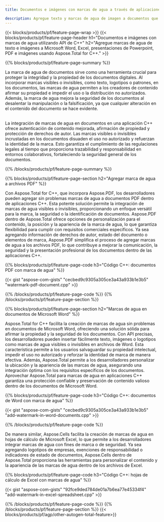```yaml
---
title: Documentos e imágenes con marcas de agua a través de aplicaciones C++

description: Agregue texto y marcas de agua de imagen a documentos que incluyen Microsoft Word, Excel, PowerPoint, PDF e imágenes a través de su aplicación C++. Agregue texto o marca de agua de imagen gratis en línea a través de la aplicación.
---
```


{{< blocks/products/pf/feature-page-wrap >}}
{{< blocks/products/pf/feature-page-header h1="Documentos e imágenes con marcas de agua utilizando API de C++" h2="Agregue marcas de agua de texto e imágenes a Microsoft Word, Excel, presentaciones de Powerpoint, PDF e imágenes usando Aspose.Total for C++." >}}

{{% blocks/products/pf/feature-page-summary %}}

La marca de agua de documentos sirve como una herramienta crucial para proteger la integridad y la propiedad de los documentos digitales. Al incorporar marcas visibles o invisibles, como texto, logotipos o patrones, en los documentos, las marcas de agua permiten a los creadores de contenido afirmar su propiedad e impedir el uso o la distribución no autorizados. Además, la marca de agua mejora la seguridad de los documentos al desalentar la manipulación o la falsificación, ya que cualquier alteración en el contenido del documento se hace evidente. <br /><br />

La integración de marcas de agua en documentos en una aplicación C++ ofrece autenticación de contenido mejorada, afirmación de propiedad y protección de derechos de autor. Las marcas visibles o invisibles incrustadas en los documentos disuaden el uso no autorizado y refuerzan la identidad de la marca. Esto garantiza el cumplimiento de las regulaciones legales al tiempo que proporciona trazabilidad y responsabilidad en entornos colaborativos, fortaleciendo la seguridad general de los documentos.

{{% /blocks/products/pf/feature-page-summary  %}}


{{% blocks/products/pf/feature-page-section  h2="Agregar marca de agua a archivos PDF" %}}

Con Aspose.Total for C++, que incorpora Aspose.PDF, los desarrolladores pueden agregar sin problemas marcas de agua a documentos PDF dentro de aplicaciones C++. Esta potente solución permite la integración de marcas de agua visibles o invisibles, proporcionando un enfoque versátil para la marca, la seguridad o la identificación de documentos. Aspose.PDF dentro de Aspose.Total ofrece opciones de personalización para el contenido, la posición y la apariencia de la marca de agua, lo que garantiza flexibilidad para cumplir con requisitos comerciales específicos. Ya sea agregando información de derechos de autor, estado del documento o elementos de marca, Aspose.PDF simplifica el proceso de agregar marcas de agua a los archivos PDF, lo que contribuye a mejorar la comunicación, la seguridad y la presentación profesional de los documentos dentro de las aplicaciones C++.

{{% blocks/products/pf/feature-page-code h3="Código C++: documentos PDF con marca de agua" %}}

{{< gist "aspose-com-gists" "cecbed9c9305a305ce3a43a933b1e3b5" "watermark-pdf-document.cpp" >}}

{{% /blocks/products/pf/feature-page-code  %}}
{{% /blocks/products/pf/feature-page-section %}}

{{% blocks/products/pf/feature-page-section  h2="Marcas de agua en documentos de Microsoft Word" %}}

Aspose.Total for C++ facilita la creación de marcas de agua sin problemas en documentos de Microsoft Word, ofreciendo una solución sólida para afirmar la propiedad y la seguridad de los documentos. Con API precisas, los desarrolladores pueden insertar fácilmente texto, imágenes o logotipos como marcas de agua visibles o invisibles en archivos de Word. Esta característica permite a los usuarios salvaguardar su propiedad intelectual, impedir el uso no autorizado y reforzar la identidad de marca de manera efectiva. Además, Aspose.Total permite a los desarrolladores personalizar la ubicación y la apariencia de las marcas de agua, asegurando una integración óptima con los requisitos específicos de los documentos. Aprovechar Aspose.Total para marcas de agua en aplicaciones C++ garantiza una protección confiable y preservación de contenido valioso dentro de los documentos de Microsoft Word.

{{% blocks/products/pf/feature-page-code h3="Código C++: documentos de Word con marca de agua" %}}

{{< gist "aspose-com-gists" "cecbed9c9305a305ce3a43a933b1e3b5" "add-watermark-in-word-documents.cpp" >}}

{{% /blocks/products/pf/feature-page-code  %}}

De manera similar, Aspose.Cells facilita la creación de marcas de agua en hojas de cálculo de Microsoft Excel, lo que permite a los desarrolladores integrar marcas de agua con fines de marca o de seguridad. Ya sea agregando logotipos de empresas, exenciones de responsabilidad o indicadores de estado de documentos, Aspose.Cells dentro de Aspose.Total proporciona las herramientas para personalizar el contenido y la apariencia de las marcas de agua dentro de los archivos de Excel.

{{% blocks/products/pf/feature-page-code h3="Código C++: hojas de cálculo de Excel con marcas de agua" %}}

{{< gist "aspose-com-gists" "92fce9ded784de01a7b6ea77e45334f4" "add-watermark-in-excel-spreadsheet.cpp" >}}

{{% /blocks/products/pf/feature-page-code  %}}
{{% /blocks/products/pf/feature-page-section %}}
{{< blocks/products/pf/agp/other-autogen-total-feature>}}